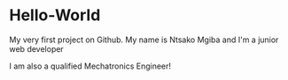 # Hello-World
My very first project on Github. 
My name is Ntsako Mgiba and I'm a junior web developer

I am also a qualified Mechatronics Engineer!
